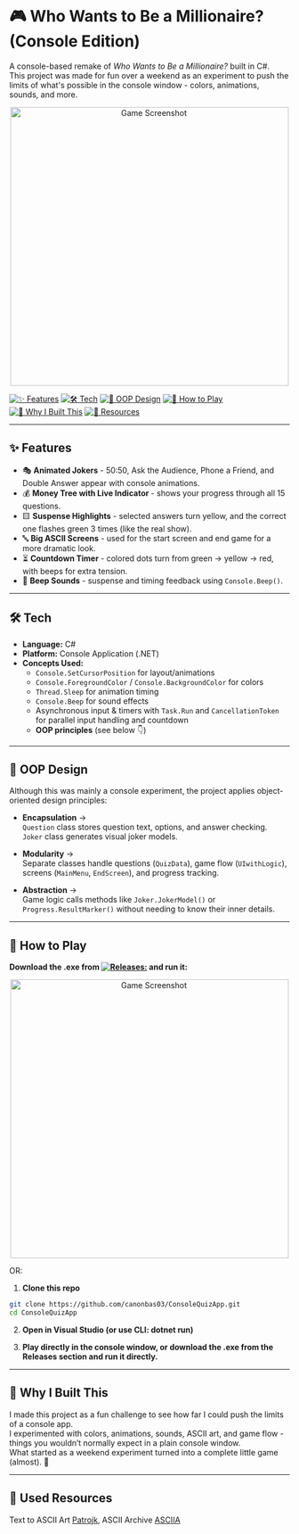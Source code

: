 # 🎮 Who Wants to Be a Millionaire? (Console Edition)

A console-based remake of *Who Wants to Be a Millionaire?* built in C#.  
This project was made for fun over a weekend as an experiment to push the limits of what's possible in the console window - colors, animations, sounds, and more.

<p align="center">
  <img src="https://github.com/user-attachments/assets/f3c61c64-fb24-405a-b1ba-3b8eb247b45f" alt="Game Screenshot" width="500"/>
</p>

[![✨ Features](https://img.shields.io/badge/✨%20Features-red?style=for-the-badge)](https://github.com/canonbas03/ConsoleQuizApp/blob/main/README.md#-features)
[![🛠️ Tech](https://img.shields.io/badge/🛠️%20Tech-blue?style=for-the-badge)](https://github.com/canonbas03/ConsoleQuizApp/blob/main/README.md#%EF%B8%8F-tech)
[![🧩 OOP Design](https://img.shields.io/badge/🧩%20OOP%20Design-green?style=for-the-badge)](https://github.com/canonbas03/ConsoleQuizApp/blob/main/README.md#-oop-design)
[![🚀 How to Play](https://img.shields.io/badge/🚀%20How%20to%20Play-yellow?style=for-the-badge)](https://github.com/canonbas03/ConsoleQuizApp/blob/main/README.md#-how-to-play)
[![🌟 Why I Built This](https://img.shields.io/badge/🌟%20Why%20I%20Built%20This-purple?style=for-the-badge)](https://github.com/canonbas03/ConsoleQuizApp/blob/main/README.md#-why-i-built-this)
[![🔗 Resources](https://img.shields.io/badge/🔗%20Resources-grey?style=for-the-badge)](https://github.com/canonbas03/ConsoleQuizApp?tab=readme-ov-file#-used-resources)

---

## ✨ Features

- 🎭 **Animated Jokers** - 50:50, Ask the Audience, Phone a Friend, and Double Answer appear with console animations.  
- 💰 **Money Tree with Live Indicator** - shows your progress through all 15 questions.  
- 🟨 **Suspense Highlights** - selected answers turn yellow, and the correct one flashes green 3 times (like the real show).  
- 🔤 **Big ASCII Screens** - used for the start screen and end game for a more dramatic look.  
- ⏳ **Countdown Timer** - colored dots turn from green → yellow → red, with beeps for extra tension.  
- 🎵 **Beep Sounds** - suspense and timing feedback using `Console.Beep()`.

---

## 🛠️ Tech

- **Language:** C#  
- **Platform:** Console Application (.NET)  
- **Concepts Used:**  
  - `Console.SetCursorPosition` for layout/animations  
  - `Console.ForegroundColor` / `Console.BackgroundColor` for colors  
  - `Thread.Sleep` for animation timing  
  - `Console.Beep` for sound effects  
  - Asynchronous input & timers with `Task.Run` and `CancellationToken` for parallel input handling and countdown  
  - **OOP principles** (see below 👇)

---

## 🧩 OOP Design

Although this was mainly a console experiment, the project applies object-oriented design principles:

- **Encapsulation** →  
  `Question` class stores question text, options, and answer checking.  
  `Joker` class generates visual joker models.

- **Modularity** →  
  Separate classes handle questions (`QuizData`), game flow (`UIwithLogic`), screens (`MainMenu`, `EndScreen`), and progress tracking.

- **Abstraction** →  
  Game logic calls methods like `Joker.JokerModel()` or `Progress.ResultMarker()` without needing to know their inner details.

---

## 🚀 How to Play

**Download the .exe from [![Releases:](https://img.shields.io/badge/%20Releases-green?style=plastic)](http://github.com/canonbas03/ConsoleQuizApp/releases) and run it:**


<p align="center">
  <img src="https://github.com/user-attachments/assets/4045b7f4-25bc-4ff7-9a7a-221f341c85d3" alt="Game Screenshot" width="500"/>
</p>
OR:

1. **Clone this repo**  

```bash
git clone https://github.com/canonbas03/ConsoleQuizApp.git
cd ConsoleQuizApp
```
2. **Open in Visual Studio (or use CLI: dotnet run)**

3. **Play directly in the console window, or download the .exe from the Releases
 section and run it directly.**

---

## 🌟 Why I Built This
I made this project as a fun challenge to see how far I could push the limits of a console app.  
I experimented with colors, animations, sounds, ASCII art, and game flow - things you wouldn’t normally expect in a plain console window.  
What started as a weekend experiment turned into a complete little game (almost). 🚀




---
## 🔗 Used Resources
Text to ASCII Art <a href="https://patorjk.com/software/taag/" >Patrojk</a>, ASCII Archive <a href="https://www.asciiart.eu/">ASCIIA</a>
